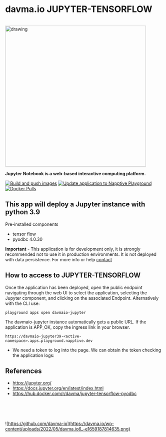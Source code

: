 # davma.io JUPYTER-TENSORFLOW

</br>

<!-- ![https://github.com/davma-io](https://www.gstatic.com/devrel-devsite/prod/v0e5fe81d770a1c83a74ae94cff5f78c2b690ac595b30fc2439f12b56fdf9fe78/tensorflow/images/lockup.svg) -->
<img src="https://www.gstatic.com/devrel-devsite/prod/v0e5fe81d770a1c83a74ae94cff5f78c2b690ac595b30fc2439f12b56fdf9fe78/tensorflow/images/lockup.svg" alt="drawing" width="450"/> 

__Jupyter Notebook is a web-based interactive computing platform.__

[![Build and push images](https://github.com/davma-io-images/jupyter-tensorflow-pyodbc/actions/workflows/docker-image.yml/badge.svg)](https://github.com/davma-io-images/jupyter-tensorflow-pyodbc/actions/workflows/docker-image.yml)
[![Update application to Napptive Playground](https://github.com/davma-io-templates/jupyter-templates/actions/workflows/jupiterTF-napptive-push.yml/badge.svg)](https://github.com/davma-io-templates/jupyter-templates/actions/workflows/jupiterTF-napptive-push.yml)
[![Docker Pulls](https://img.shields.io/docker/pulls/davma/jupyter-tensorflow-pyodbc?logo=docker&logoColor=white)](https://hub.docker.com/r/davma/jupyter-tensorflow-pyodbc)  

## This app will deploy a Jupyter instance with python 3.9

Pre-installed components

- tensor flow
- pyodbc 4.0.30


__Important__ - This application is for development only, it is strongly recommended not to use it in production environments. It is not deployed with data persistence. For more info or help [contact](mailto:contact@davma.io)


## How to access to JUPYTER-TENSORFLOW

Once the application has been deployed, open the public endpoint navigating through the web UI to select the application, selecting the Jupyter component, and clicking on the associated Endpoint. Alternatively with the CLI use:

```
playground apps open davmaio-jupyter
```

The davmaio-jupyter instance automatically gets a public URL. If the application is APP_OK, copy the ingress link in your browser. 

```
https://davmaio-jupyter39-<active-namespace>.apps.playground.napptive.dev
```

- We need a token to log into the page. We can obtain the token checking the application logs:


## References
* https://jupyter.org/
* https://docs.jupyter.org/en/latest/index.html
* https://hub.docker.com/r/davma/jupyter-tensorflow-pyodbc

</br>
</br>
</br>

![https://github.com/davma-io](https://davma.io/wp-content/uploads/2022/05/davma.io6_-e1659187814635.png)
</br>
</br>
</br>
